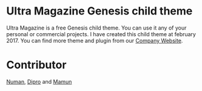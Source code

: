 # Ultra Magazine Genesis child theme


 Ultra Magazine is a free Genesis child theme. You can use it any of your personal or commercial projects. I have created this child theme at february 2017.
 You can find more theme and plugin from our  [Company Website](https://devute.com). 

# Contributor 
[Numan](https://github.com/numan-hussain), [Dipro](https://github.com/DiproDebnath) and [Mamun](https://github.com/mamunhshimul) 
